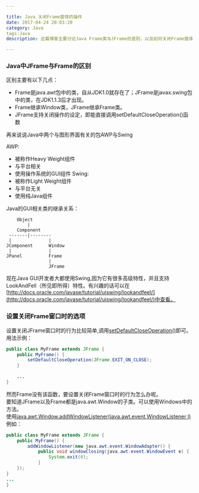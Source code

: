 ```yaml
---

title: Java 关闭Frame窗体的操作
date: 2017-04-24 20:03:20
category: Java
tags:Java
description: 这篇博客主要讨论Java Frame类与JFrame的差别，以及如何关闭Frame窗体。

---
```


### Java中JFrame与Frame的区别

区别主要有以下几点：
+ Frame是java.awt包中的类，自从JDK1.0就存在了；JFrame是javax.swing包中的类，在JDK1.1.3后才出现。
+ Frame继承Window类，JFrame继承Frame类。
+ JFrame支持关闭操作的设定，即能直接调用setDefaultCloseOperation()函数

再来说说Java中两个与图形界面有关的包AWP与Swing

AWP:
- 被称作Heavy Weight组件
- 与平台相关
- 使用操作系统的GUI组件
Swing:
- 被称作Light Weight组件
- 与平台无关
- 使用纯Java组件

Java的GUI相关类的继承关系：

```
	Object
	  	|
	Component
 -------|--------
 |     			|
JComponent		Window
 |				|
JPanel			Frame
				|
				JFrame
```
现在Java GUI开发者大都使用Swing,因为它有很多高级特性，并且支持LookAndFell（所见即所得）特性。有兴趣的话可以在[http://docs.oracle.com/javase/tutorial/uiswing/lookandfeel/](http://docs.oracle.com/javase/tutorial/uiswing/lookandfeel/)中查看。

### 设置关闭Frame窗口时的选项

设置关闭JFrame窗口时的行为比较简单,调用[setDefaultCloseOperation()](https://docs.oracle.com/javase/7/docs/api/javax/swing/JFrame.html#setDefaultCloseOperation(int))即可。    
用法示例：

```java
public class MyFrame extends JFrame {
    public MyFrame() {
        setDefaultCloseOperation(JFrame.EXIT_ON_CLOSE);
    }
    
    ...
}
```

然而Frame没有该函数，要设置关闭Frame窗口时的行为怎么办呢。    
要知道JFrame以及Frame都是java.awt.Window的子类。可以使用Windows中的方法。   
使用[java.awt.Window.addWindowListener(java.awt.event.WindowListener l)](https://docs.oracle.com/javase/7/docs/api/index.html?javax/swing/JFrame.html)例如：
```java
public class MyFrame extends JFrame {
    public MyFrame() {
        addWindowListener(new java.awt.event.WindowAdapter() {
            public void windowClosing(java.awt.event.WindowEvent e) {
                System.exit(0);
            }
    });
} 
...
}
```

